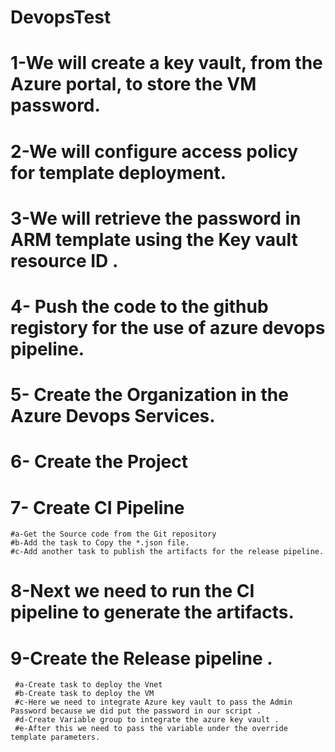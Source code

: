 # DevopsTest
#  1-We will create a key vault, from the Azure portal, to store the VM password. 

  #   2-We will configure access policy for template deployment.


 #   3-We will retrieve the password in ARM template using the Key vault resource ID .




# 4- Push the code to the github registory for the use of azure devops pipeline.



# 5- Create the Organization in the Azure Devops Services.

# 6- Create the Project 

# 7- Create CI Pipeline

    #a-Get the Source code from the Git repository
    #b-Add the task to Copy the *.json file.
    #c-Add another task to publish the artifacts for the release pipeline.
# 8-Next we need to run the CI pipeline to generate the artifacts.

# 9-Create the Release pipeline .

     #a-Create task to deploy the Vnet 
     #b-Create task to deploy the VM
     #c-Here we need to integrate Azure key vault to pass the Admin Password because we did put the password in our script .
     #d-Create Variable group to integrate the azure key vault .
     #e-After this we need to pass the variable under the override template parameters.
   

